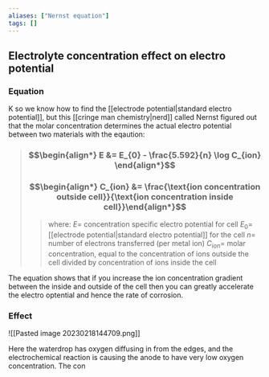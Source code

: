 ```yaml
---
aliases: ["Nernst equation"]
tags: []
---
```


## Electrolyte concentration effect on electro potential

### Equation

K so we know how to find the [[electrode potential|standard electro potential]], but this [[cringe man chemistry|nerd]] called Nernst figured out that the molar concentration determines the actual electro potential between two materials with the eqaution:

> ### $$\begin{align*} E  &= E_{0} - \frac{5.592}{n} \log C_{ion}  \end{align*}$$
> ### $$\begin{align*}  C_{ion}  &= \frac{\text{ion concentration outside cell}}{\text{ion concentration inside cell}}\end{align*}$$
>> where:
>> $E=$ concentration specific electro potential for cell
>> $E_{0}=$ [[electrode potential|standard electro potential]] for the cell
>> $n=$ number of electrons transferred (per metal ion)
>> $C_{ion}=$ molar concentration, equal to the concentration of ions outside the cell divided by concentration of ions inside the cell

The equation shows that if you increase the ion concentration gradient between the inside and outside of the cell then you can greatly accelerate the electro optential and hence the rate of corrosion.

### Effect
![[Pasted image 20230218144709.png]]

Here the waterdrop has oxygen diffusing in from the edges, and the electrochemical reaction is causing the anode to have very low oxygen concentration. The con
